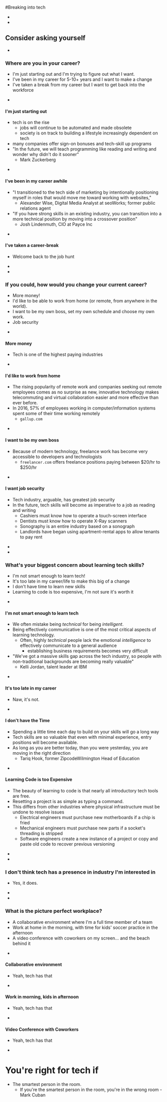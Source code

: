 #Breaking into tech




-
-
## Consider asking yourself

-
### Where are you in your career?
* I'm just starting out and I'm trying to figure out what I want.
* I've been in my career for 5-10+ years and I want to make a change
* I've taken a break from my career but I want to get back into the workforce


-
#### I'm just starting out
* tech is on the rise
  * jobs will continue to be automated and made obsolete
  * society is on track to building a lifestyle increasingly dependent on tech
* many companies offer sign-on bonuses and tech-skill up programs
* "In the future, we will teach programming like reading and writing and wonder why didn't do it sooner"
  * Mark Zuckerberg

-
#### I've been in my career awhile
* "I transitioned to the tech side of marketing by intentionally positioning myself in roles that would move me toward working with websites,"
  * Alexander Wise, Digital Media Analyst at seoWorks; former public relations agent
* "If you have strong skills in an existing industry, you can transition into a more technical position by moving into a crossover position"
  * Josh Lindenmuth, CIO at Payce Inc


-
#### I've taken a career-break
* Welcome back to the job hunt












-
-
### If you could, how would you change your current career?
* More money!
* I'd like to be able to work from home (or remote, from anywhere in the world).
* I want to be my own boss, set my own schedule and choose my own work.
* Job security



-
#### More money
* Tech is one of the highest paying industries

-
#### I'd like to work from home
* The rising popularity of remote work and companies seeking out remote employees comes as no surprise as new, innovative technology makes telecommuting and virtual collaboration easier and more effective than ever before.
* In 2016, 57% of employees working in computer/information systems spent some of their time working remotely
  * `gallup.com`

-
#### I want to be my own boss
* Because of modern technology, freelance work has become very accessible to developers and technologists
  * `freelancer.com` offers freelance positions paying between $20/hr to $250/hr

-
#### I want job security
* Tech industry, arguable, has greatest job security
* In the future, tech skills will become as imperative to a job as reading and writing
  * Cashiers must know how to operate a touch-screen interface
  * Dentists must know how to operate X-Ray scanners
  * Sonography is an entire industry based on a sonograph
  * Landlords have began using apartment-rental apps to allow tenants to pay rent









-
-
### What's your biggest concern about learning tech skills?
* I'm not smart enough to learn tech!
* It's too late in my career/life to make this big of a change
* I don't have time to learn new skills
* Learning to code is too expensive, I'm not sure it's worth it




-
#### I'm not smart enough to learn tech
* We often mistake being _technical_ for being _intelligent_.
* Being effectively communicative is one of the most critical aspects of learning technology.
  * Often, highly _technical_ people lack the emotional _intelligence_ to effectively communicate to a general audience
    * establishing business requirements becomes very difficult
* "We've got a massive skills gap across the tech industry, so people with non-traditional backgrounds are becoming really valuable"
  * Kelli Jordan, talent leader at IBM



-
#### It's too late in my career
* Naw, it's not.

-
#### I don't have the Time
* Spending a little time each day to build on your skills will go a long way
* Tech skills are so valuable that even with minimal experience, entry positions will become available.
* As long as you are better today, than you were yesterday, you are moving in the right direction
  * Tariq Hook, former ZipcodeWilmington Head of Education


-
#### Learning Code is too Expensive
* The beauty of learning to code is that nearly all introductory tech tools are free.
* Resetting a project is as simple as typing a command.
* This differs from other industries where physical infrastructure must be undone to resolve issues
  * Electrical engineers must purchase new motherboards if a chip is fried
  * Mechanical engineers must purchase new parts if a socket's threading is stripped
  * Software engineers create a new instance of a project or copy and paste old code to recover previous versioning





-
-
### I don't think tech has a presence in industry I'm interested in
* Yes, it does.






-
-
### What is the picture perfect workplace?
* A collaborative environment where I'm a full time member of a team
* Work at home in the morning, with time for kids' soccer practice in the afternoon
* A video conference with coworkers on my screen... and the beach behind it


-
#### Collaborative environment
* Yeah, tech has that



-
#### Work in morning, kids in afternoon
* Yeah, tech has that


-
#### Video Conference with Coworkers
* Yeah, tech has that











-
# You're right for tech if
* The smartest person in the room.
	* If you're the smartest person in the room, you're in the wrong room - Mark Cuban
